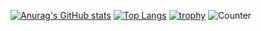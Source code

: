 
[![Anurag's GitHub stats](https://github-readme-stats.vercel.app/api?username=soda0408)](https://github.com/anuraghazra/github-readme-stats)
[![Top Langs](https://github-readme-stats.vercel.app/api/top-langs/?username=soda0408)](https://github.com/anuraghazra/github-readme-stats)
[![trophy](https://github-profile-trophy.vercel.app/?username=soda0408)](https://github.com/ryo-ma/github-profile-trophy)
![Counter](https://profile-counter.glitch.me/soda0408/count.svg)
<!--
**soda0408/soda0408** is a ✨ _special_ ✨ repository because its `README.md` (this file) appears on your GitHub profile.

Here are some ideas to get you started:

- 🔭 I’m currently working on ...
- 🌱 I’m currently learning ...
- 👯 I’m looking to collaborate on ...
- 🤔 I’m looking for help with ...
- 💬 Ask me about ...
- 📫 How to reach me: ...
- 😄 Pronouns: ...
- ⚡ Fun fact: ...
-->

<!--
**soda0408/soda0408** is a ✨ _special_ ✨ repository because its `README.md` (this file) appears on your GitHub profile.

Here are some ideas to get you started:

- 🔭 I’m currently working on ...
- 🌱 I’m currently learning ...
- 👯 I’m looking to collaborate on ...
- 🤔 I’m looking for help with ...
- 💬 Ask me about ...
- 📫 How to reach me: ...
- 😄 Pronouns: ...
- ⚡ Fun fact: ...
-->
